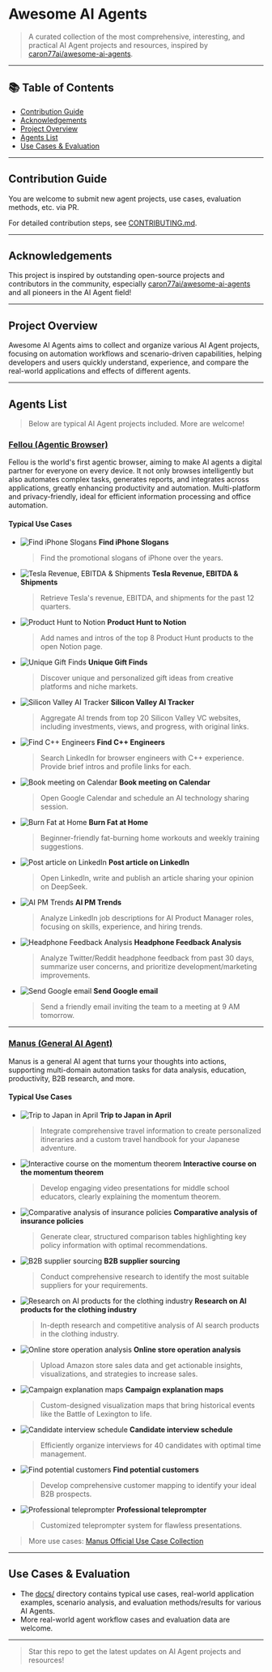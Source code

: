 # Awesome AI Agents

> A curated collection of the most comprehensive, interesting, and practical AI Agent projects and resources, inspired by [caron77ai/awesome-ai-agents](https://github.com/Caron77ai/awesome-ai-agents).

---

## 📚 Table of Contents

- [Contribution Guide](#contribution-guide)
- [Acknowledgements](#acknowledgements)
- [Project Overview](#project-overview)
- [Agents List](#agents-list)
- [Use Cases & Evaluation](#use-cases--evaluation)

---

## Contribution Guide

You are welcome to submit new agent projects, use cases, evaluation methods, etc. via PR.

For detailed contribution steps, see [CONTRIBUTING.md](./CONTRIBUTING.md).

---

## Acknowledgements

This project is inspired by outstanding open-source projects and contributors in the community, especially [caron77ai/awesome-ai-agents](https://github.com/Caron77ai/awesome-ai-agents) and all pioneers in the AI Agent field!

---

## Project Overview

Awesome AI Agents aims to collect and organize various AI Agent projects, focusing on automation workflows and scenario-driven capabilities, helping developers and users quickly understand, experience, and compare the real-world applications and effects of different agents.

---

## Agents List

> Below are typical AI Agent projects included. More are welcome!

### [Fellou (Agentic Browser)](https://fellou.ai/)
Fellou is the world's first agentic browser, aiming to make AI agents a digital partner for everyone on every device. It not only browses intelligently but also automates complex tasks, generates reports, and integrates across applications, greatly enhancing productivity and automation. Multi-platform and privacy-friendly, ideal for efficient information processing and office automation.

#### Typical Use Cases

- ![Find iPhone Slogans](./agents/fellou/images/find-iphone-slogans.png)
  **Find iPhone Slogans**
  > Find the promotional slogans of iPhone over the years.

- ![Tesla Revenue, EBITDA & Shipments](./agents/fellou/images/tesla-revenue-ebitda-shipments.png)
  **Tesla Revenue, EBITDA & Shipments**
  > Retrieve Tesla's revenue, EBITDA, and shipments for the past 12 quarters.

- ![Product Hunt to Notion](./agents/fellou/images/product-hunt-to-notion.png)
  **Product Hunt to Notion**
  > Add names and intros of the top 8 Product Hunt products to the open Notion page.

- ![Unique Gift Finds](./agents/fellou/images/unique-gift-finds.png)
  **Unique Gift Finds**
  > Discover unique and personalized gift ideas from creative platforms and niche markets.

- ![Silicon Valley AI Tracker](./agents/fellou/images/silicon-valley-ai-tracker.png)
  **Silicon Valley AI Tracker**
  > Aggregate AI trends from top 20 Silicon Valley VC websites, including investments, views, and progress, with original links.

- ![Find C++ Engineers](./agents/fellou/images/find-cpp-engineers.png)
  **Find C++ Engineers**
  > Search LinkedIn for browser engineers with C++ experience. Provide brief intros and profile links for each.

- ![Book meeting on Calendar](./agents/fellou/images/book-meeting-on-calendar.png)
  **Book meeting on Calendar**
  > Open Google Calendar and schedule an AI technology sharing session.

- ![Burn Fat at Home](./agents/fellou/images/burn-fat-at-home.png)
  **Burn Fat at Home**
  > Beginner-friendly fat-burning home workouts and weekly training suggestions.

- ![Post article on LinkedIn](./agents/fellou/images/post-article-on-linkedin.png)
  **Post article on LinkedIn**
  > Open LinkedIn, write and publish an article sharing your opinion on DeepSeek.

- ![AI PM Trends](./agents/fellou/images/ai-pm-trends.png)
  **AI PM Trends**
  > Analyze LinkedIn job descriptions for AI Product Manager roles, focusing on skills, experience, and hiring trends.

- ![Headphone Feedback Analysis](./agents/fellou/images/headphone-feedback-analysis.png)
  **Headphone Feedback Analysis**
  > Analyze Twitter/Reddit headphone feedback from past 30 days, summarize user concerns, and prioritize development/marketing improvements.

- ![Send Google email](./agents/fellou/images/send-google-email.png)
  **Send Google email**
  > Send a friendly email inviting the team to a meeting at 9 AM tomorrow.

---

### [Manus (General AI Agent)](https://manus.im/usecase-official-collection)
Manus is a general AI agent that turns your thoughts into actions, supporting multi-domain automation tasks for data analysis, education, productivity, B2B research, and more.

#### Typical Use Cases

- ![Trip to Japan in April](https://files.manuscdn.com/webapp/_next/static/media/img24.fad57c99.webp)
  **Trip to Japan in April**
  > Integrate comprehensive travel information to create personalized itineraries and a custom travel handbook for your Japanese adventure.

- ![Interactive course on the momentum theorem](https://files.manuscdn.com/webapp/_next/static/media/img38.6cb28611.webp)
  **Interactive course on the momentum theorem**
  > Develop engaging video presentations for middle school educators, clearly explaining the momentum theorem.

- ![Comparative analysis of insurance policies](https://files.manuscdn.com/webapp/_next/static/media/img50.4a6ca47f.webp)
  **Comparative analysis of insurance policies**
  > Generate clear, structured comparison tables highlighting key policy information with optimal recommendations.

- ![B2B supplier sourcing](https://files.manuscdn.com/webapp/_next/static/media/img10.1d021bec.webp)
  **B2B supplier sourcing**
  > Conduct comprehensive research to identify the most suitable suppliers for your requirements.

- ![Research on AI products for the clothing industry](https://files.manuscdn.com/webapp/_next/static/media/img54.2f106657.webp)
  **Research on AI products for the clothing industry**
  > In-depth research and competitive analysis of AI search products in the clothing industry.

- ![Online store operation analysis](https://files.manuscdn.com/webapp/_next/static/media/img1.6e6d84c3.webp)
  **Online store operation analysis**
  > Upload Amazon store sales data and get actionable insights, visualizations, and strategies to increase sales.

- ![Campaign explanation maps](https://files.manuscdn.com/webapp/_next/static/media/img52.ff391355.webp)
  **Campaign explanation maps**
  > Custom-designed visualization maps that bring historical events like the Battle of Lexington to life.

- ![Candidate interview schedule](https://files.manuscdn.com/webapp/_next/static/media/img27.720b9744.webp)
  **Candidate interview schedule**
  > Efficiently organize interviews for 40 candidates with optimal time management.

- ![Find potential customers](https://files.manuscdn.com/webapp/_next/static/media/img37.36a2a9c5.webp)
  **Find potential customers**
  > Develop comprehensive customer mapping to identify your ideal B2B prospects.

- ![Professional teleprompter](https://files.manuscdn.com/webapp/_next/static/media/img30.6e3c8375.webp)
  **Professional teleprompter**
  > Customized teleprompter system for flawless presentations.

> More use cases: [Manus Official Use Case Collection](https://manus.im/usecase-official-collection)

---

## Use Cases & Evaluation

- The [docs/](./docs/) directory contains typical use cases, real-world application examples, scenario analysis, and evaluation methods/results for various AI Agents.
- More real-world agent workflow cases and evaluation data are welcome.

---

> Star this repo to get the latest updates on AI Agent projects and resources! 
